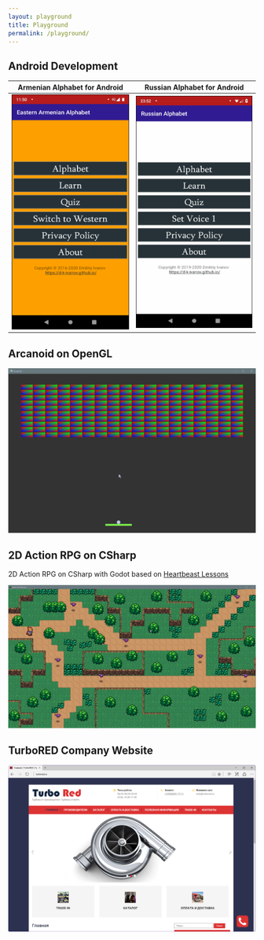 ```yaml
---
layout: playground
title: Playground
permalink: /playground/
---
```


## Android Development

| **Armenian Alphabet for Android** | **Russian Alphabet for Android** |
|:----------------------------------:|:-------------------------------:|
| <a href="https://play.google.com/store/apps/details?id=com.pupupon.armenianalphabet" target="_blank"><img src="/assets/img/projects/ArmenianAlphabet.gif" alt="Armeinan Alphabet"/></a> | <a href="https://play.google.com/store/apps/details?id=com.pupupon.russian_alphabet" target="_blank"><img src="/assets/img/projects/RussianAlphabet.gif" alt="Russian Alphabet"/></a> |

## Arcanoid on OpenGL

<a href="https://github.com/d-k-ivanov/sandbox-gamedev/tree/main/opengl-arcanoid" target="_blank">
  <img src="/assets/img/projects/OpenglArcanoid.gif" alt="Arcanoid Opengl"/>
</a>

## 2D Action RPG on CSharp

2D Action RPG on CSharp with Godot based on [Heartbeast Lessons](https://www.youtube.com/watch?v=mAbG8Oi-SvQ&list=PL9FzW-m48fn2SlrW0KoLT4n5egNdX-W9a)

<a href="https://github.com/d-k-ivanov/sandbox-gamedev/tree/main/godot-2d-action-rpg" target="_blank">
  <img src="/assets/img/projects/godot-2d-action-rpg.gif" alt="2D Action RPG on CSharp with Godot"/>
</a>

## TurboRED Company Website

<img id="myImg" src="/assets/img/projects/TurboRED.png" alt="Turbored Home Page">
